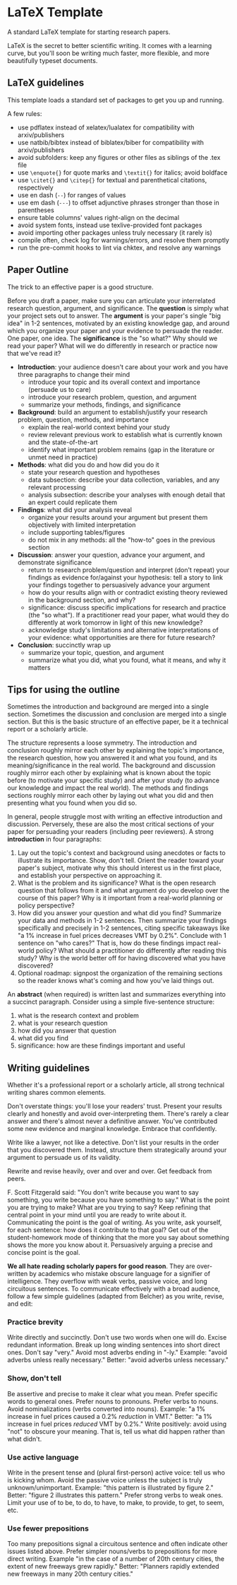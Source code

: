 # LaTeX Template

A standard LaTeX template for starting research papers.

LaTeX is the secret to better scientific writing. It comes with a learning curve, but you'll soon be writing much faster, more flexible, and more beautifully typeset documents.


## LaTeX guidelines

This template loads a standard set of packages to get you up and running.

A few rules:

 - use pdflatex instead of xelatex/lualatex for compatibility with arxiv/publishers
 - use natbib/bibtex instead of biblatex/biber for compatibility with arxiv/publishers
 - avoid subfolders: keep any figures or other files as siblings of the .tex file
 - use `\enquote{}` for quote marks and `\textit{}` for italics; avoid boldface
 - use `\citet{}` and `\citep{}` for textual and parenthetical citations, respectively
 - use en dash (`--`) for ranges of values
 - use em dash (`---`) to offset adjunctive phrases stronger than those in parentheses
 - ensure table columns' values right-align on the decimal
 - avoid system fonts, instead use texlive-provided font packages
 - avoid importing other packages unless truly necessary (it rarely is)
 - compile often, check log for warnings/errors, and resolve them promptly
 - run the pre-commit hooks to lint via chktex, and resolve any warnings


## Paper Outline

The trick to an effective paper is a good structure.

Before you draft a paper, make sure you can articulate your interrelated research question, argument, and significance. The **question** is simply what your project sets out to answer. The **argument** is your paper's single "big idea" in 1-2 sentences, motivated by an existing knowledge gap, and around which you organize your paper and your evidence to persuade the reader. One paper, one idea. The **significance** is the "so what?" Why should we read your paper? What will we do differently in research or practice now that we've read it?

- **Introduction**: your audience doesn't care about your work and you have three paragraphs to change their mind
  - introduce your topic and its overall context and importance (persuade us to care)
  - introduce your research problem, question, and argument
  - summarize your methods, findings, and significance
- **Background**: build an argument to establish/justify your research problem, question, methods, and importance
  - explain the real-world context behind your study
  - review relevant previous work to establish what is currently known and the state-of-the-art
  - identify what important problem remains (gap in the literature or unmet need in practice)
- **Methods**: what did you do and how did you do it
  - state your research question and hypotheses
  - data subsection: describe your data collection, variables, and any relevant processing
  - analysis subsection: describe your analyses with enough detail that an expert could replicate them
- **Findings**: what did your analysis reveal
  - organize your results around your argument but present them objectively with limited interpretation
  - include supporting tables/figures
  - do not mix in any methods: all the "how-to" goes in the previous section
- **Discussion**: answer your question, advance your argument, and demonstrate significance
  - return to research problem/question and interpret (don't repeat) your findings as evidence for/against your hypothesis: tell a story to link your findings together to persuasively advance your argument
  - how do your results align with or contradict existing theory reviewed in the background section, and why?
  - significance: discuss specific implications for research and practice (the "so what"). If a practitioner read your paper, what would they do differently at work tomorrow in light of this new knowledge?
  - acknowledge study's limitations and alternative interpretations of your evidence: what opportunities are there for future research?
- **Conclusion**: succinctly wrap up
  - summarize your topic, question, and argument
  - summarize what you did, what you found, what it means, and why it matters


## Tips for using the outline

Sometimes the introduction and background are merged into a single section. Sometimes the discussion and conclusion are merged into a single section. But this is the basic structure of an effective paper, be it a technical report or a scholarly article.

The structure represents a loose symmetry. The introduction and conclusion roughly mirror each other by explaining the topic's importance, the research question, how you answered it and what you found, and its meaning/significance in the real world. The background and discussion roughly mirror each other by explaining what is known about the topic before (to motivate your specific study) and after your study (to advance our knowledge and impact the real world). The methods and findings sections roughly mirror each other by laying out what you did and then presenting what you found when you did so.

In general, people struggle most with writing an effective introduction and discussion. Perversely, these are also the most critical sections of your paper for persuading your readers (including peer reviewers). A strong **introduction** in four paragraphs:

1. Lay out the topic's context and background using anecdotes or facts to illustrate its importance. Show, don't tell. Orient the reader toward your paper's subject, motivate why this should interest us in the first place, and establish your perspective on approaching it.
2. What is the problem and its significance? What is the open research question that follows from it and what argument do you develop over the course of this paper? Why is it important from a real-world planning or policy perspective?
3. How did you answer your question and what did you find? Summarize your data and methods in 1-2 sentences. Then summarize your findings specifically and precisely in 1-2 sentences, citing specific takeaways like "a 1% increase in fuel prices decreases VMT by 0.2%". Conclude with 1 sentence on "who cares?" That is, how do these findings impact real-world policy? What should a practitioner do differently after reading this study? Why is the world better off for having discovered what you have discovered?
4. Optional roadmap: signpost the organization of the remaining sections so the reader knows what's coming and how you've laid things out.

An **abstract** (when required) is written last and summarizes everything into a succinct paragraph. Consider using a simple five-sentence structure:

1. what is the research context and problem
1. what is your research question
1. how did you answer that question
1. what did you find
1. significance: how are these findings important and useful


## Writing guidelines

Whether it's a professional report or a scholarly article, all strong technical writing shares common elements.

Don't overstate things: you'll lose your readers' trust. Present your results clearly and honestly and avoid over-interpreting them. There's rarely a clear answer and there's almost never a definitive answer. You've contributed some new evidence and marginal knowledge. Embrace that confidently.

Write like a lawyer, not like a detective. Don't list your results in the order that you discovered them. Instead, structure them strategically around your argument to persuade us of its validity.

Rewrite and revise heavily, over and over and over. Get feedback from peers.

F. Scott Fitzgerald said: "You don't write because you want to say something, you write because you have something to say." What is the point you are trying to make? What are you trying to say? Keep refining that central point in your mind until you are ready to write about it. Communicating the point is the goal of writing. As you write, ask yourself, for each sentence: how does it contribute to that goal? Get out of the student-homework mode of thinking that the more you say about something shows the more you know about it. Persuasively arguing a precise and concise point is the goal.

**We all hate reading scholarly papers for good reason**. They are over-written by academics who mistake obscure language for a signifier of intelligence. They overflow with weak verbs, passive voice, and long circuitous sentences. To communicate effectively with a broad audience, follow a few simple guidelines (adapted from Belcher) as you write, revise, and edit:

### Practice brevity

Write directly and succinctly. Don't use two words when one will do. Excise redundant information. Break up long winding sentences into short direct ones. Don't say "very." Avoid most adverbs ending in "-ly." Example: "avoid adverbs unless really necessary." Better: "avoid adverbs unless necessary."

### Show, don't tell

Be assertive and precise to make it clear what you mean. Prefer specific words to general ones. Prefer nouns to pronouns. Prefer verbs to nouns. Avoid nominalizations (verbs converted into nouns). Example: "a 1% increase in fuel prices caused a 0.2% _reduction_ in VMT." Better: "a 1% increase in fuel prices _reduced_ VMT by 0.2%." Write positively: avoid using "not" to obscure your meaning. That is, tell us what did happen rather than what didn't.

### Use active language

Write in the present tense and (plural first-person) active voice: tell us who is kicking whom. Avoid the passive voice unless the subject is truly unknown/unimportant. Example: "this pattern is illustrated by figure 2." Better: "figure 2 illustrates this pattern." Prefer strong verbs to weak ones. Limit your use of to be, to do, to have, to make, to provide, to get, to seem, etc.

### Use fewer prepositions

Too many prepositions signal a circuitous sentence and often indicate other issues listed above. Prefer simpler nouns/verbs to prepositions for more direct writing. Example "in the case of a number of 20th century cities, the extent of new freeways grew rapidly." Better: "Planners rapidly extended new freeways in many 20th century cities."
